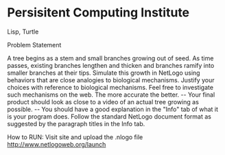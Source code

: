 # Persisitent Computing Institute
Lisp, Turtle


Problem Statement

A tree begins as a stem and small branches growing out of seed. As time passes, existing branches lengthen and thicken and branches ramify into smaller branches at their tips. Simulate this growth in NetLogo using behaviors that are close analogies to biological mechanisms. Justify your choices with reference to biological mechanisms. Feel free to investigate such mechanisms on the web. The more accurate the better.
-- Your final product should look as close to a video of an actual tree growing as possible.
-- You should have a good explanation in the "Info" tab of what it is your program does. Follow the standard NetLogo document format as suggested by the paragraph titles in the Info tab.

How to RUN:
Visit site and upload the .nlogo file
http://www.netlogoweb.org/launch
